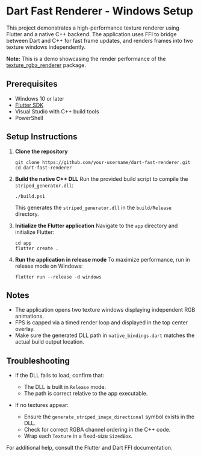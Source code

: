 # Dart Fast Renderer - Windows Setup

This project demonstrates a high-performance texture renderer using Flutter and a native C++ backend. The application uses FFI to bridge between Dart and C++ for fast frame updates, and renders frames into two texture windows independently.

**Note:** This is a demo showcasing the render performance of the [texture\_rgba\_renderer](https://pub.dev/packages/texture_rgba_renderer/example) package.

## Prerequisites

* Windows 10 or later
* [Flutter SDK](https://docs.flutter.dev/get-started/install/windows)
* Visual Studio with C++ build tools
* PowerShell

## Setup Instructions

1. **Clone the repository**

   ```
   git clone https://github.com/your-username/dart-fast-renderer.git
   cd dart-fast-renderer
   ```

2. **Build the native C++ DLL**
   Run the provided build script to compile the `striped_generator.dll`:

   ```
   ./build.ps1
   ```

   This generates the `striped_generator.dll` in the `build/Release` directory.

3. **Initialize the Flutter application**
   Navigate to the `app` directory and initialize Flutter:

   ```
   cd app
   flutter create .
   ```

4. **Run the application in release mode**
   To maximize performance, run in release mode on Windows:

   ```
   flutter run --release -d windows
   ```

## Notes

* The application opens two texture windows displaying independent RGB animations.
* FPS is capped via a timed render loop and displayed in the top center overlay.
* Make sure the generated DLL path in `native_bindings.dart` matches the actual build output location.

## Troubleshooting

* If the DLL fails to load, confirm that:

  * The DLL is built in `Release` mode.
  * The path is correct relative to the app executable.

* If no textures appear:

  * Ensure the `generate_striped_image_directional` symbol exists in the DLL.
  * Check for correct RGBA channel ordering in the C++ code.
  * Wrap each `Texture` in a fixed-size `SizedBox`.

For additional help, consult the Flutter and Dart FFI documentation.
